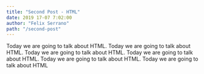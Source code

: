 ```yaml
---
title: "Second Post - HTML"
date: 2019 17-07 7:02:00
author: "Felix Serrano"
path: "/second-post"
---
```


Today we are going to talk about HTML. Today we are going to talk about HTML. Today we are going to talk about HTML. Today we are going to talk about HTML. Today we are going to talk about HTML. Today we are going to talk about HTML
